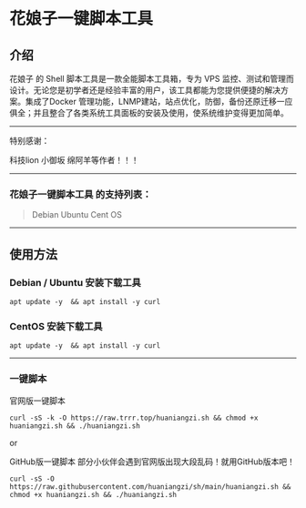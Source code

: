 # 花娘子一键脚本工具

## 介绍

花娘子 的 Shell 脚本工具是一款全能脚本工具箱，专为 VPS 监控、测试和管理而设计。无论您是初学者还是经验丰富的用户，该工具都能为您提供便捷的解决方案。集成了Docker 管理功能，LNMP建站，站点优化，防御，备份还原迁移一应俱全；并且整合了各类系统工具面板的安装及使用，使系统维护变得更加简单。

------

特别感谢：

科技lion   小御坂   绵阿羊等作者！！！

------

### 花娘子一键脚本工具 的支持列表：

> Debian Ubuntu Cent OS

------

## 使用方法

### Debian / Ubuntu 安装下载工具

```
apt update -y  && apt install -y curl
```



### CentOS 安装下载工具

```
apt update -y  && apt install -y curl
```



------

### 一键脚本

官网版一键脚本

```
curl -sS -k -O https://raw.trrr.top/huaniangzi.sh && chmod +x huaniangzi.sh && ./huaniangzi.sh
```

or

GitHub版一键脚本 部分小伙伴会遇到官网版出现大段乱码！就用GitHub版本吧！

```
curl -sS -O https://raw.githubusercontent.com/huaniangzi/sh/main/huaniangzi.sh && chmod +x huaniangzi.sh && ./huaniangzi.sh
```
